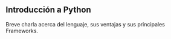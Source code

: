 ## Introducción a Python
Breve charla acerca del lenguaje, sus ventajas y sus principales Frameworks.
